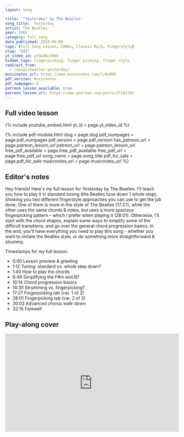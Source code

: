 ```yaml
---
layout: song

title: '"Yesterday" by The Beatles'
song_title:  Yesterday
artist: The Beatles
year: 1965
category: full_song
date_published: 2019-06-08
tags: [Full Song Lesson, 1960s, Classic Rock, Fingerstyle]
slug: "242"
yt_video_id: wYGC06x7B9E
hidden_tags: fingerpicking, finger picking, finger style
redirect_from:
  - /songs/beatles-yesterday/
musicnotes_url: https://www.musicnotes.com/l/BzRMZ
pdf_version: musicnotes
pdf_numpages: 6
patreon_lesson_available: true
patreon_lesson_url: https://www.patreon.com/posts/27161783
---
```


## Full video lesson

{% include youtube_embed.html yt_id = page.yt_video_id %}


{% include pdf-module.html slug = page.slug pdf_numpages = page.pdf_numpages pdf_version = page.pdf_version has_patreon_url = page.patreon_lesson_url patreon_url = page.patreon_lesson_url free_pdf_available = page.free_pdf_available free_pdf_url = page.free_pdf_url song_name = page.song_title pdf_for_sale = page.pdf_for_sale musicnotes_url = page.musicnotes_url %}

## Editor's notes

Hey friends! Here's my full lesson for Yesterday by The Beatles. I'll teach you how to play it in standard tuning (the Beatles tune down 1 whole step), showing you two different fingerstyle approaches you can use to get the job done. One of them is more in the style of The Beatles (17:27), while the other uses the same chords & notes, but uses a more spacious fingerpicking pattern – which I prefer when playing it (28:01). Otherwise, I'll start with the chord shapes, explain some ways to simplify some of the difficult transitions, and go over the general chord progression basics. In the end, you'll have everything you need to play this song - whether you want to imitate the Beatles style, or do something more straightforward & strummy.

Timestamps for my full lesson:

- 0:00 Lesson preview & greeting
- 1:12 Tuning: standard vs. whole step down?
- 1:40 How to play the chords
- 6:49 Simplifying the F#m and B7
- 10:14 Chord progression basics
- 14:35 Strumming vs. fingerpicking?
- 17:27 Fingerpicking tab (var. 1 of 2)
- 28:01 Fingerpicking tab (var. 2 of 2)
- 30:02 Advanced chorus walk-down
- 32:15 Farewell

## Play-along cover

<iframe width="560" height="315" src="https://www.youtube.com/embed/RzijoSnQNfk?showinfo=0" frameborder="0" allowfullscreen></iframe>

<!-- Coming soon! -->
